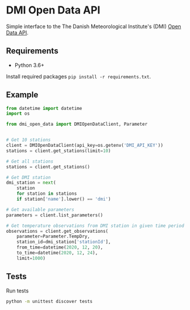 
# DMI Open Data API

Simple interface to the The Danish Meteorological Institute's (DMI) [Open Data API](https://confluence.govcloud.dk/display/FDAPI/Danish+Meteorological+Institute+-+Open+Data).

## Requirements

* Python 3.6+

Install required packages `pip install -r requirements.txt`.

## Example

```python
from datetime import datetime
import os

from dmi_open_data import DMIOpenDataClient, Parameter


# Get 10 stations
client = DMIOpenDataClient(api_key=os.getenv('DMI_API_KEY'))
stations = client.get_stations(limit=10)

# Get all stations
stations = client.get_stations()

# Get DMI station
dmi_station = next(
    station
    for station in stations
    if station['name'].lower() == 'dmi')

# Get available parameters
parameters = client.list_parameters()

# Get temperature observations from DMI station in given time period
observations = client.get_observations(
    parameter=Parameter.TempDry,
    station_id=dmi_station['stationId'],
    from_time=datetime(2020, 12, 20),
    to_time=datetime(2020, 12, 24),
    limit=1000)

```

## Tests

Run tests
```bash
python -m unittest discover tests
```
